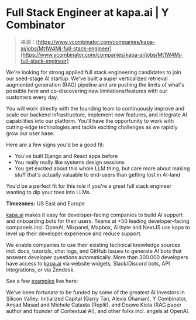<!--yml
category: 未分类
date: 2024-05-29 12:42:06
-->

# Full Stack Engineer at kapa.ai | Y Combinator

> 来源：[https://www.ycombinator.com/companies/kapa-ai/jobs/Mt1W4Mj-full-stack-engineer](https://www.ycombinator.com/companies/kapa-ai/jobs/Mt1W4Mj-full-stack-engineer)

We're looking for strong applied full stack engineering candidates to join our seed-stage AI startup. We've built a super verticalized retrieval augmented generation (RAG) pipeline and are pushing the limits of what's possible here and co-discovering new limitations/features with our customers every day.

You will work directly with the founding team to continuously improve and scale our backend infrastructure, implement new features, and integrate AI capabilities into our platform. You'll have the opportunity to work with cutting-edge technologies and tackle exciting challenges as we rapidly grow our user base.

Here are a few signs you'd be a good fit:

*   You've built Django and React apps before
*   You really really like systems design sessions
*   You get excited about this whole LLM thing, but care more about making stuff that's actually valuable to end-users than getting lost in AI-land

You'd be a perfect fit for this role if you're a great full stack engineer wanting to dip your toes into LLMs.

**Timezones:** US East and Europe

[kapa.ai](http://kapa.ai) makes it easy for developer-facing companies to build AI support and onboarding bots for their users. Teams at +50 leading developer-facing companeis incl. OpenAI, Mixpanel, Mapbox, Airbyte and NextJS use kapa to level up their developer experience and reduce support.

We enable companies to use their existing technical knowledge sources incl. docs, tutorials, chat logs, and GitHub issues to generate AI bots that answers developer questions automatically. More than 300.000 developers have access to [kapa.ai](http://kapa.ai) via website widgets, Slack/Discord bots, API integrations, or via Zendesk.

See a few [examples](https://docs.kapa.ai/examples) live here:

We’ve been fortunate to be funded by some of the greatest AI investors in Silicon Valley: Initialized Capital (Garry Tan, Alexis Ohanian), Y Combinator, Amjad Masad and Michele Catasta (Replit), and Douwe Kiela (RAG paper author and founder of Contextual AI), and other folks incl. angels at OpenAI.